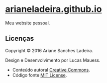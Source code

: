 # [arianeladeira.github.io](http://arianeladeira.github.io/)

Meu website pessoal.

## Licenças

Copyright © 2016 Ariane Sanches Ladeira. 

Design e Desenvolvimento por Lucas Mauess.

* Conteúdo autoral [Creative Commons](http://creativecommons.org/licenses/by-nc-sa/4.0/).
* Código fonte [MIT License](http://mit-license.org/).